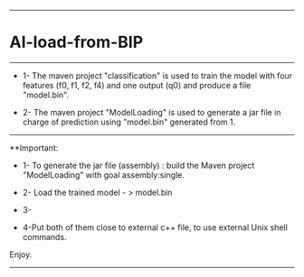 
--------------------------------------------------------------------------------------------------------------------------------------------------------
# AI-load-from-BIP
--------------------------------------------------------------------------------------------------------------------------------------------------------
* 1- The maven project "classification" is used to train the model with four features (f0, f1, f2, f4) and one output (q0) and produce a file "model.bin".

* 2- The maven project "ModelLoading" is used to generate a jar file in charge of prediction using "model.bin" generated from 1. 


--------------------------------------------------------------------------------------------------------------------------------------------------------
**Important:

* 1- To generate the jar file (assembly) : build the Maven project "ModelLoading" with goal assembly:single.

* 2- Load the trained model  - > model.bin

* 3-  

* 4-Put both of them close to external c++ file, to use external Unix shell commands.

Enjoy.

--------------------------------------------------------------------------------------------------------------------------------------------------------
